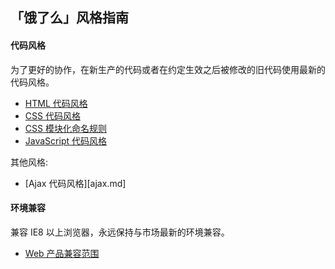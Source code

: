 ## 「饿了么」风格指南

#### 代码风格

为了更好的协作，在新生产的代码或者在约定生效之后被修改的旧代码使用最新的代码风格。

* [HTML 代码风格](html.md)
* [CSS 代码风格](css.md)
* [CSS 模块化命名规则](css-modulize.md)
* [JavaScript 代码风格](javascript.md)

其他风格:

* [Ajax 代码风格][ajax.md]

#### 环境兼容

兼容 IE8 以上浏览器，永远保持与市场最新的环境兼容。

* [Web 产品兼容范围](compatibility-web.md)
